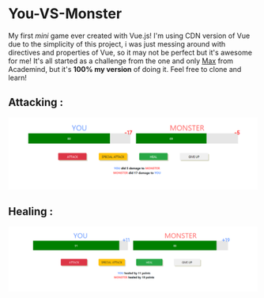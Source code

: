 # You-VS-Monster
My first *mini* game ever created with Vue.js! I'm using CDN version of Vue due to the simplicity of this project, i was just messing around with directives and properties of Vue, so it may not be perfect but it's awesome for me! It's all started as a challenge from the one and only [Max](https://twitter.com/maxedapps?lang=en) from Academind, but it's **100% my version** of doing it. Feel free to clone and learn!


## Attacking :
![Attacking Screenshoots](Screenshoots/Damaged.png)

## Healing :
![Healing Screenshoots](Screenshoots/Healed.png)
